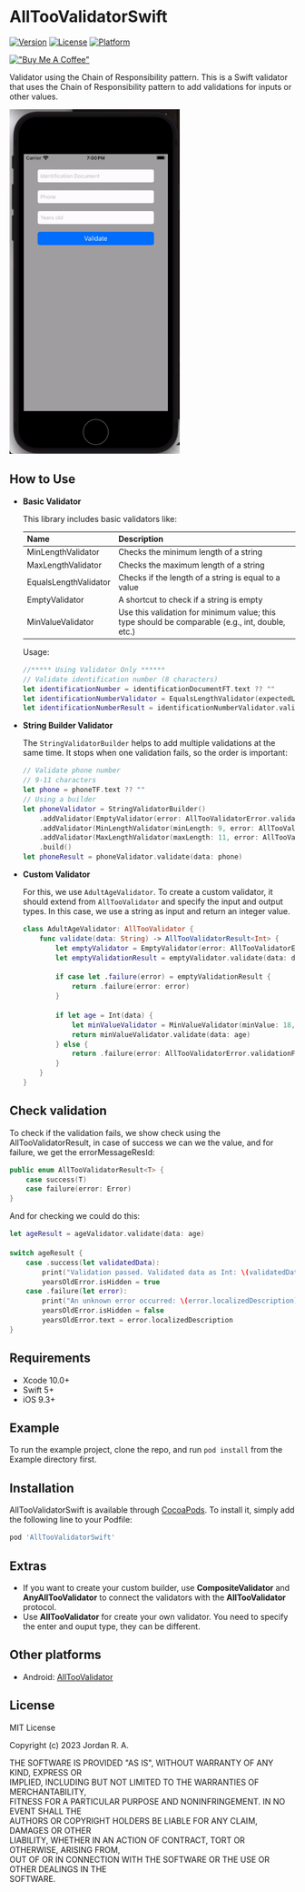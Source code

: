 # AllTooValidatorSwift
[![Version](https://img.shields.io/cocoapods/v/AllTooValidatorSwift.svg?style=flat)](https://cocoapods.org/pods/AllTooValidatorSwift)
[![License](https://img.shields.io/cocoapods/l/AllTooValidatorSwift.svg?style=flat)](https://cocoapods.org/pods/AllTooValidatorSwift)
[![Platform](https://img.shields.io/cocoapods/p/AllTooValidatorSwift.svg?style=flat)](https://cocoapods.org/pods/AllTooValidatorSwift)

[!["Buy Me A Coffee"](https://www.buymeacoffee.com/assets/img/custom_images/orange_img.png)](https://www.buymeacoffee.com/nowjordanhappy)

Validator using the Chain of Responsibility pattern.
This is a Swift validator that uses the Chain of Responsibility pattern to add validations for inputs or other values.

<img src="https://github.com/nowjordanhappy/AllTooValidatorSwift/blob/main/alltoovaldiation-demo.gif" width="300px">

## How to Use
- **Basic Validator**

  This library includes basic validators like:

  | Name                | Description                              |
  | ------------------- | ---------------------------------------- |
  | MinLengthValidator  | Checks the minimum length of a string   |
  | MaxLengthValidator  | Checks the maximum length of a string   |
  | EqualsLengthValidator | Checks if the length of a string is equal to a value |
  | EmptyValidator      | A shortcut to check if a string is empty |
  | MinValueValidator   | Use this validation for minimum value; this type should be comparable (e.g., int, double, etc.) |

  Usage:

    ```swift
    //***** Using Validator Only ******
    // Validate identification number (8 characters)
    let identificationNumber = identificationDocumentFT.text ?? ""
    let identificationNumberValidator = EqualsLengthValidator(expectedLength: 8, error: AllTooValidatorError.validationFailed("Identification number should be 8 characters"))
    let identificationNumberResult = identificationNumberValidator.validate(data: identificationNumber)
    ```

- **String Builder Validator**

  The `StringValidatorBuilder` helps to add multiple validations at the same time. It stops when one validation fails, so the order is important:

    ```swift
    // Validate phone number
    // 9-11 characters
    let phone = phoneTF.text ?? ""
    // Using a builder
    let phoneValidator = StringValidatorBuilder()
        .addValidator(EmptyValidator(error: AllTooValidatorError.validationFailed("Enter your phone")))
        .addValidator(MinLengthValidator(minLength: 9, error: AllTooValidatorError.validationFailed("Phone should be 9 to 11 characters")))
        .addValidator(MaxLengthValidator(maxLength: 11, error: AllTooValidatorError.validationFailed("Phone should be 9 to 11 characters")))
        .build()
    let phoneResult = phoneValidator.validate(data: phone)
    ```

- **Custom Validator**

  For this, we use `AdultAgeValidator`. To create a custom validator, it should extend from `AllTooValidator` and specify the input and output types. In this case, we use a string as input and return an integer value.

    ```swift
    class AdultAgeValidator: AllTooValidator {
        func validate(data: String) -> AllTooValidatorResult<Int> {
            let emptyValidator = EmptyValidator(error: AllTooValidatorError.validationFailed("Enter your age"))
            let emptyValidationResult = emptyValidator.validate(data: data)
            
            if case let .failure(error) = emptyValidationResult {
                return .failure(error: error)
            }
            
            if let age = Int(data) {
                let minValueValidator = MinValueValidator(minValue: 18, error: AllTooValidatorError.validationFailed("Your age should be equal or greather than 18"))
                return minValueValidator.validate(data: age)
            } else {
                return .failure(error: AllTooValidatorError.validationFailed("Invalid age, enter again"))
            }
        }
    }
    ```

## Check validation

To check if the validation fails, we show check using the AllTooValidatorResult, in case of success we can we the value, and for failure, we get the errorMessageResId:

```swift
public enum AllTooValidatorResult<T> {
    case success(T)
    case failure(error: Error)
}
```

And for checking we could do this:

```swift
let ageResult = ageValidator.validate(data: age)

switch ageResult {
    case .success(let validatedData):
        print("Validation passed. Validated data as Int: \(validatedData)")
        yearsOldError.isHidden = true
    case .failure(let error):
        print("An unknown error occurred: \(error.localizedDescription)")
        yearsOldError.isHidden = false
        yearsOldError.text = error.localizedDescription
}
```

## Requirements

* Xcode 10.0+
* Swift 5+
* iOS 9.3+

## Example

To run the example project, clone the repo, and run `pod install` from the Example directory first.

## Installation

AllTooValidatorSwift is available through [CocoaPods](https://cocoapods.org). To install
it, simply add the following line to your Podfile:

```ruby
pod 'AllTooValidatorSwift'
```

## Extras
* If you want to create your custom builder, use **CompositeValidator** and **AnyAllTooValidator** to connect the validators with the **AllTooValidator** protocol.
* Use **AllTooValidator** for create your own validator. You need to specify the enter and ouput type, they can be different.

## Other platforms
* Android: [AllTooValidator](https://github.com/nowjordanhappy)

## License

MIT License

Copyright (c) 2023 Jordan R. A.

THE SOFTWARE IS PROVIDED "AS IS", WITHOUT WARRANTY OF ANY KIND, EXPRESS OR  
IMPLIED, INCLUDING BUT NOT LIMITED TO THE WARRANTIES OF MERCHANTABILITY,  
FITNESS FOR A PARTICULAR PURPOSE AND NONINFRINGEMENT. IN NO EVENT SHALL THE  
AUTHORS OR COPYRIGHT HOLDERS BE LIABLE FOR ANY CLAIM, DAMAGES OR OTHER  
LIABILITY, WHETHER IN AN ACTION OF CONTRACT, TORT OR OTHERWISE, ARISING FROM,  
OUT OF OR IN CONNECTION WITH THE SOFTWARE OR THE USE OR OTHER DEALINGS IN THE  
SOFTWARE.
